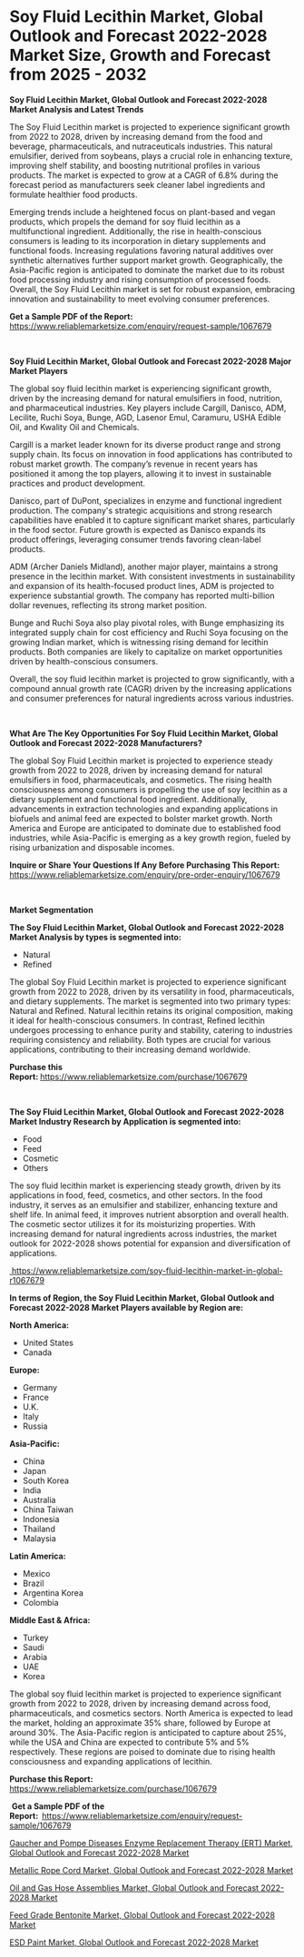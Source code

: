 <p><h1>Soy Fluid Lecithin Market, Global Outlook and Forecast 2022-2028 Market Size, Growth and Forecast from 2025 - 2032</h1></p><p><strong>Soy Fluid Lecithin Market, Global Outlook and Forecast 2022-2028 Market Analysis and Latest Trends</strong></p>
<p><p>The Soy Fluid Lecithin market is projected to experience significant growth from 2022 to 2028, driven by increasing demand from the food and beverage, pharmaceuticals, and nutraceuticals industries. This natural emulsifier, derived from soybeans, plays a crucial role in enhancing texture, improving shelf stability, and boosting nutritional profiles in various products. The market is expected to grow at a CAGR of 6.8% during the forecast period as manufacturers seek cleaner label ingredients and formulate healthier food products.</p><p>Emerging trends include a heightened focus on plant-based and vegan products, which propels the demand for soy fluid lecithin as a multifunctional ingredient. Additionally, the rise in health-conscious consumers is leading to its incorporation in dietary supplements and functional foods. Increasing regulations favoring natural additives over synthetic alternatives further support market growth. Geographically, the Asia-Pacific region is anticipated to dominate the market due to its robust food processing industry and rising consumption of processed foods. Overall, the Soy Fluid Lecithin market is set for robust expansion, embracing innovation and sustainability to meet evolving consumer preferences.</p></p>
<p><strong>Get a Sample PDF of the Report:&nbsp;</strong> <a href="https://www.reliablemarketsize.com/enquiry/request-sample/1067679?utm_campaign=1903&utm_medium=2&utm_source=Github&utm_content=ia&utm_term=21032025&utm_id=soy-fluid-lecithin-market-global-outlook-and-forecast-2022-2028">https://www.reliablemarketsize.com/enquiry/request-sample/1067679</a></p>
<p>&nbsp;</p>
<p><strong>Soy Fluid Lecithin Market, Global Outlook and Forecast 2022-2028 Major Market Players</strong></p>
<p><p>The global soy fluid lecithin market is experiencing significant growth, driven by the increasing demand for natural emulsifiers in food, nutrition, and pharmaceutical industries. Key players include Cargill, Danisco, ADM, Lecilite, Ruchi Soya, Bunge, AGD, Lasenor Emul, Caramuru, USHA Edible Oil, and Kwality Oil and Chemicals.</p><p>Cargill is a market leader known for its diverse product range and strong supply chain. Its focus on innovation in food applications has contributed to robust market growth. The company’s revenue in recent years has positioned it among the top players, allowing it to invest in sustainable practices and product development.</p><p>Danisco, part of DuPont, specializes in enzyme and functional ingredient production. The company's strategic acquisitions and strong research capabilities have enabled it to capture significant market shares, particularly in the food sector. Future growth is expected as Danisco expands its product offerings, leveraging consumer trends favoring clean-label products.</p><p>ADM (Archer Daniels Midland), another major player, maintains a strong presence in the lecithin market. With consistent investments in sustainability and expansion of its health-focused product lines, ADM is projected to experience substantial growth. The company has reported multi-billion dollar revenues, reflecting its strong market position.</p><p>Bunge and Ruchi Soya also play pivotal roles, with Bunge emphasizing its integrated supply chain for cost efficiency and Ruchi Soya focusing on the growing Indian market, which is witnessing rising demand for lecithin products. Both companies are likely to capitalize on market opportunities driven by health-conscious consumers.</p><p>Overall, the soy fluid lecithin market is projected to grow significantly, with a compound annual growth rate (CAGR) driven by the increasing applications and consumer preferences for natural ingredients across various industries.</p></p>
<p>&nbsp;</p>
<p><strong>What Are The Key Opportunities For Soy Fluid Lecithin Market, Global Outlook and Forecast 2022-2028 Manufacturers?</strong></p>
<p><p>The global Soy Fluid Lecithin market is projected to experience steady growth from 2022 to 2028, driven by increasing demand for natural emulsifiers in food, pharmaceuticals, and cosmetics. The rising health consciousness among consumers is propelling the use of soy lecithin as a dietary supplement and functional food ingredient. Additionally, advancements in extraction technologies and expanding applications in biofuels and animal feed are expected to bolster market growth. North America and Europe are anticipated to dominate due to established food industries, while Asia-Pacific is emerging as a key growth region, fueled by rising urbanization and disposable incomes.</p></p>
<p><strong>Inquire or Share Your Questions If Any Before Purchasing This Report:</strong> <a href="https://www.reliablemarketsize.com/enquiry/pre-order-enquiry/1067679?utm_campaign=1903&utm_medium=2&utm_source=Github&utm_content=ia&utm_term=21032025&utm_id=soy-fluid-lecithin-market-global-outlook-and-forecast-2022-2028">https://www.reliablemarketsize.com/enquiry/pre-order-enquiry/1067679</a></p>
<p>&nbsp;</p>
<p><strong>Market Segmentation</strong></p>
<p><strong>The Soy Fluid Lecithin Market, Global Outlook and Forecast 2022-2028 Market Analysis by types is segmented into:</strong></p>
<p><ul><li>Natural</li><li>Refined</li></ul></p>
<p><p>The global Soy Fluid Lecithin market is projected to experience significant growth from 2022 to 2028, driven by its versatility in food, pharmaceuticals, and dietary supplements. The market is segmented into two primary types: Natural and Refined. Natural lecithin retains its original composition, making it ideal for health-conscious consumers. In contrast, Refined lecithin undergoes processing to enhance purity and stability, catering to industries requiring consistency and reliability. Both types are crucial for various applications, contributing to their increasing demand worldwide.</p></p>
<p><strong>Purchase this Report:&nbsp;</strong><a href="https://www.reliablemarketsize.com/purchase/1067679?utm_campaign=1903&utm_medium=2&utm_source=Github&utm_content=ia&utm_term=21032025&utm_id=soy-fluid-lecithin-market-global-outlook-and-forecast-2022-2028">https://www.reliablemarketsize.com/purchase/1067679</a></p>
<p>&nbsp;</p>
<p><strong>The Soy Fluid Lecithin Market, Global Outlook and Forecast 2022-2028 Market Industry Research by Application is segmented into:</strong></p>
<p><ul><li>Food</li><li>Feed</li><li>Cosmetic</li><li>Others</li></ul></p>
<p><p>The soy fluid lecithin market is experiencing steady growth, driven by its applications in food, feed, cosmetics, and other sectors. In the food industry, it serves as an emulsifier and stabilizer, enhancing texture and shelf life. In animal feed, it improves nutrient absorption and overall health. The cosmetic sector utilizes it for its moisturizing properties. With increasing demand for natural ingredients across industries, the market outlook for 2022-2028 shows potential for expansion and diversification of applications.</p></p>
<p><a href="https://www.reliablemarketsize.com/soy-fluid-lecithin-market-in-global-r1067679?utm_campaign=1903&utm_medium=2&utm_source=Github&utm_content=ia&utm_term=21032025&utm_id=soy-fluid-lecithin-market-global-outlook-and-forecast-2022-2028">&nbsp;https://www.reliablemarketsize.com/soy-fluid-lecithin-market-in-global-r1067679</a></p>
<p><strong>In terms of Region, the Soy Fluid Lecithin Market, Global Outlook and Forecast 2022-2028 Market Players available by Region are:</strong></p>
<p>
    <p> <strong> North America: </strong>
        <ul>
            <li>United States</li>
            <li>Canada</li>
        </ul>
        </p> 
    <p> <strong> Europe: </strong>
        <ul>
            <li>Germany</li>
            <li>France</li>
            <li>U.K.</li>
            <li>Italy</li>
            <li>Russia</li>
        </ul>
        </p> 
    <p> <strong> Asia-Pacific: </strong>
        <ul>
            <li>China</li>
            <li>Japan</li>
            <li>South Korea</li>
            <li>India</li>
            <li>Australia</li>
            <li>China Taiwan</li>
            <li>Indonesia</li>
            <li>Thailand</li>
            <li>Malaysia</li>
        </ul>
        </p> 
    <p> <strong> Latin America: </strong>
        <ul>
            <li>Mexico</li>
            <li>Brazil</li>
            <li>Argentina Korea</li>
            <li>Colombia</li>
        </ul>
        </p> 
    <p> <strong> Middle East & Africa: </strong>
        <ul>
            <li>Turkey</li>
            <li>Saudi</li>
            <li>Arabia</li>
            <li>UAE</li>
            <li>Korea</li>
        </ul>
    </p>
    </p>
<p><p>The global soy fluid lecithin market is projected to experience significant growth from 2022 to 2028, driven by increasing demand across food, pharmaceuticals, and cosmetics sectors. North America is expected to lead the market, holding an approximate 35% share, followed by Europe at around 30%. The Asia-Pacific region is anticipated to capture about 25%, while the USA and China are expected to contribute 5% and 5% respectively. These regions are poised to dominate due to rising health consciousness and expanding applications of lecithin.</p></p>
<p><strong>Purchase this Report: </strong><a href="https://www.reliablemarketsize.com/purchase/1067679?utm_campaign=1903&utm_medium=2&utm_source=Github&utm_content=ia&utm_term=21032025&utm_id=soy-fluid-lecithin-market-global-outlook-and-forecast-2022-2028">https://www.reliablemarketsize.com/purchase/1067679</a></p>
<p>&nbsp;<strong>Get a Sample PDF of the Report:&nbsp;&nbsp;</strong><a href="https://www.reliablemarketsize.com/enquiry/request-sample/1067679?utm_campaign=1903&utm_medium=2&utm_source=Github&utm_content=ia&utm_term=21032025&utm_id=soy-fluid-lecithin-market-global-outlook-and-forecast-2022-2028">https://www.reliablemarketsize.com/enquiry/request-sample/1067679</a></p>
<p><strong></strong></p>
<p><p><a href="https://github.com/marrahcerpas05/Market-Research-Report-List-1/blob/main/gaucher-and-pompe-diseases-enzyme-replacement-therapy-ert-market-global-outlook-and-forecast-2022-2028-market.md?utm_campaign=1903&utm_medium=2&utm_source=Github&utm_content=ia&utm_term=21032025&utm_id=soy-fluid-lecithin-market-global-outlook-and-forecast-2022-2028">Gaucher and Pompe Diseases Enzyme Replacement Therapy (ERT) Market, Global Outlook and Forecast 2022-2028 Market</a></p><p><a href="https://github.com/dahcheeviola/Market-Research-Report-List-1/blob/main/metallic-rope-cord-market-global-outlook-and-forecast-2022-2028-market.md?utm_campaign=1903&utm_medium=2&utm_source=Github&utm_content=ia&utm_term=21032025&utm_id=soy-fluid-lecithin-market-global-outlook-and-forecast-2022-2028">Metallic Rope Cord Market, Global Outlook and Forecast 2022-2028 Market</a></p><p><a href="https://github.com/dichkotuanny/Market-Research-Report-List-1/blob/main/oil-and-gas-hose-assemblies-market-global-outlook-and-forecast-2022-2028-market.md?utm_campaign=1903&utm_medium=2&utm_source=Github&utm_content=ia&utm_term=21032025&utm_id=soy-fluid-lecithin-market-global-outlook-and-forecast-2022-2028">Oil and Gas Hose Assemblies Market, Global Outlook and Forecast 2022-2028 Market</a></p><p><a href="https://github.com/rojannovarwd/Market-Research-Report-List-1/blob/main/feed-grade-bentonite-market-global-outlook-and-forecast-2022-2028-market.md?utm_campaign=1903&utm_medium=2&utm_source=Github&utm_content=ia&utm_term=21032025&utm_id=soy-fluid-lecithin-market-global-outlook-and-forecast-2022-2028">Feed Grade Bentonite Market, Global Outlook and Forecast 2022-2028 Market</a></p><p><a href="https://github.com/cagleplittrw/Market-Research-Report-List-1/blob/main/esd-paint-market-global-outlook-and-forecast-2022-2028-market.md?utm_campaign=1903&utm_medium=2&utm_source=Github&utm_content=ia&utm_term=21032025&utm_id=soy-fluid-lecithin-market-global-outlook-and-forecast-2022-2028">ESD Paint Market, Global Outlook and Forecast 2022-2028 Market</a></p></p>